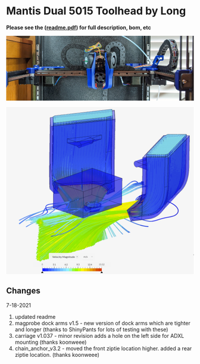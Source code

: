 Mantis Dual 5015 Toolhead by Long
============
  
**Please see the ([readme.pdf](readme_v1.06.pdf)) for full description, bom, etc**  
  
![](images/mantis.jpg)    
  
![](images/cfd.png)    


Changes
-----------------
7-18-2021
1.  updated readme
2.  magprobe dock arms v1.5 - new version of dock arms which are tighter and longer (thanks to ShinyPants for lots of testing with these)
3.  carriage v1.037 - minor revision adds a hole on the left side for ADXL mounting (thanks koonweee)
4.  chain_anchor_v3.2 - moved the front ziptie location higher.  added a rear ziptie location. (thanks koonweee)

